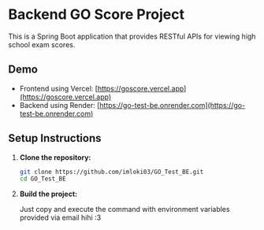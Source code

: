 # Backend GO Score Project

This is a Spring Boot application that provides RESTful APIs for viewing high school exam scores.

## Demo

- Frontend using Vercel:  [https://goscore.vercel.app](https://goscore.vercel.app)
- Backend using Render:  [https://go-test-be.onrender.com](https://go-test-be.onrender.com)

## Setup Instructions

1. **Clone the repository:**
   ```bash
   git clone https://github.com/imloki03/GO_Test_BE.git
   cd GO_Test_BE
   ```
2. **Build the project:**
   
   Just copy and execute the command with environment variables provided via email hihi :3
